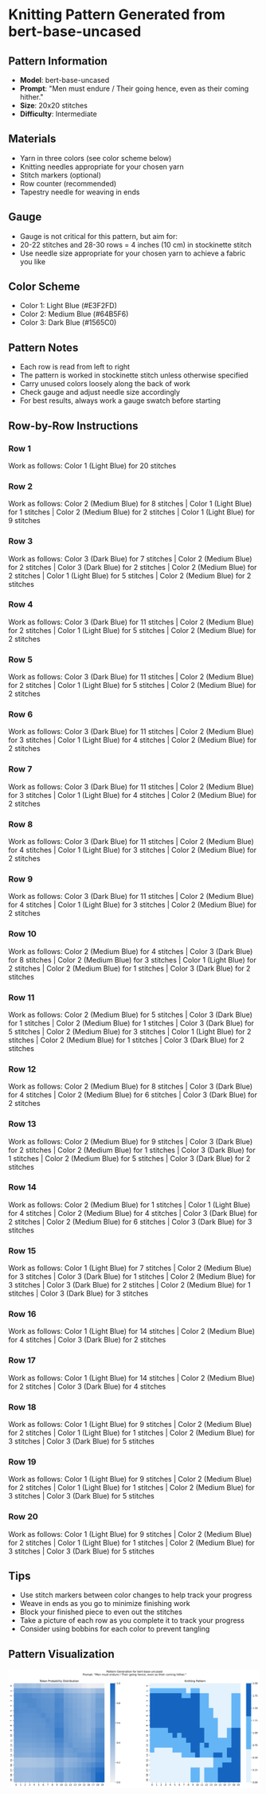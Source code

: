 # Knitting Pattern Generated from bert-base-uncased

## Pattern Information
- **Model**: bert-base-uncased
- **Prompt**: "Men must endure / Their going hence, even as their coming hither."
- **Size**: 20x20 stitches
- **Difficulty**: Intermediate

## Materials
- Yarn in three colors (see color scheme below)
- Knitting needles appropriate for your chosen yarn
- Stitch markers (optional)
- Row counter (recommended)
- Tapestry needle for weaving in ends

## Gauge
- Gauge is not critical for this pattern, but aim for:
- 20-22 stitches and 28-30 rows = 4 inches (10 cm) in stockinette stitch
- Use needle size appropriate for your chosen yarn to achieve a fabric you like

## Color Scheme
- Color 1: Light Blue (#E3F2FD)
- Color 2: Medium Blue (#64B5F6)
- Color 3: Dark Blue (#1565C0)

## Pattern Notes
- Each row is read from left to right
- The pattern is worked in stockinette stitch unless otherwise specified
- Carry unused colors loosely along the back of work
- Check gauge and adjust needle size accordingly
- For best results, always work a gauge swatch before starting

## Row-by-Row Instructions

### Row 1
Work as follows: Color 1 (Light Blue) for 20 stitches

### Row 2
Work as follows: Color 2 (Medium Blue) for 8 stitches | Color 1 (Light Blue) for 1 stitches | Color 2 (Medium Blue) for 2 stitches | Color 1 (Light Blue) for 9 stitches

### Row 3
Work as follows: Color 3 (Dark Blue) for 7 stitches | Color 2 (Medium Blue) for 2 stitches | Color 3 (Dark Blue) for 2 stitches | Color 2 (Medium Blue) for 2 stitches | Color 1 (Light Blue) for 5 stitches | Color 2 (Medium Blue) for 2 stitches

### Row 4
Work as follows: Color 3 (Dark Blue) for 11 stitches | Color 2 (Medium Blue) for 2 stitches | Color 1 (Light Blue) for 5 stitches | Color 2 (Medium Blue) for 2 stitches

### Row 5
Work as follows: Color 3 (Dark Blue) for 11 stitches | Color 2 (Medium Blue) for 2 stitches | Color 1 (Light Blue) for 5 stitches | Color 2 (Medium Blue) for 2 stitches

### Row 6
Work as follows: Color 3 (Dark Blue) for 11 stitches | Color 2 (Medium Blue) for 3 stitches | Color 1 (Light Blue) for 4 stitches | Color 2 (Medium Blue) for 2 stitches

### Row 7
Work as follows: Color 3 (Dark Blue) for 11 stitches | Color 2 (Medium Blue) for 3 stitches | Color 1 (Light Blue) for 4 stitches | Color 2 (Medium Blue) for 2 stitches

### Row 8
Work as follows: Color 3 (Dark Blue) for 11 stitches | Color 2 (Medium Blue) for 4 stitches | Color 1 (Light Blue) for 3 stitches | Color 2 (Medium Blue) for 2 stitches

### Row 9
Work as follows: Color 3 (Dark Blue) for 11 stitches | Color 2 (Medium Blue) for 4 stitches | Color 1 (Light Blue) for 3 stitches | Color 2 (Medium Blue) for 2 stitches

### Row 10
Work as follows: Color 2 (Medium Blue) for 4 stitches | Color 3 (Dark Blue) for 8 stitches | Color 2 (Medium Blue) for 3 stitches | Color 1 (Light Blue) for 2 stitches | Color 2 (Medium Blue) for 1 stitches | Color 3 (Dark Blue) for 2 stitches

### Row 11
Work as follows: Color 2 (Medium Blue) for 5 stitches | Color 3 (Dark Blue) for 1 stitches | Color 2 (Medium Blue) for 1 stitches | Color 3 (Dark Blue) for 5 stitches | Color 2 (Medium Blue) for 3 stitches | Color 1 (Light Blue) for 2 stitches | Color 2 (Medium Blue) for 1 stitches | Color 3 (Dark Blue) for 2 stitches

### Row 12
Work as follows: Color 2 (Medium Blue) for 8 stitches | Color 3 (Dark Blue) for 4 stitches | Color 2 (Medium Blue) for 6 stitches | Color 3 (Dark Blue) for 2 stitches

### Row 13
Work as follows: Color 2 (Medium Blue) for 9 stitches | Color 3 (Dark Blue) for 2 stitches | Color 2 (Medium Blue) for 1 stitches | Color 3 (Dark Blue) for 1 stitches | Color 2 (Medium Blue) for 5 stitches | Color 3 (Dark Blue) for 2 stitches

### Row 14
Work as follows: Color 2 (Medium Blue) for 1 stitches | Color 1 (Light Blue) for 4 stitches | Color 2 (Medium Blue) for 4 stitches | Color 3 (Dark Blue) for 2 stitches | Color 2 (Medium Blue) for 6 stitches | Color 3 (Dark Blue) for 3 stitches

### Row 15
Work as follows: Color 1 (Light Blue) for 7 stitches | Color 2 (Medium Blue) for 3 stitches | Color 3 (Dark Blue) for 1 stitches | Color 2 (Medium Blue) for 3 stitches | Color 3 (Dark Blue) for 2 stitches | Color 2 (Medium Blue) for 1 stitches | Color 3 (Dark Blue) for 3 stitches

### Row 16
Work as follows: Color 1 (Light Blue) for 14 stitches | Color 2 (Medium Blue) for 4 stitches | Color 3 (Dark Blue) for 2 stitches

### Row 17
Work as follows: Color 1 (Light Blue) for 14 stitches | Color 2 (Medium Blue) for 2 stitches | Color 3 (Dark Blue) for 4 stitches

### Row 18
Work as follows: Color 1 (Light Blue) for 9 stitches | Color 2 (Medium Blue) for 2 stitches | Color 1 (Light Blue) for 1 stitches | Color 2 (Medium Blue) for 3 stitches | Color 3 (Dark Blue) for 5 stitches

### Row 19
Work as follows: Color 1 (Light Blue) for 9 stitches | Color 2 (Medium Blue) for 2 stitches | Color 1 (Light Blue) for 1 stitches | Color 2 (Medium Blue) for 3 stitches | Color 3 (Dark Blue) for 5 stitches

### Row 20
Work as follows: Color 1 (Light Blue) for 9 stitches | Color 2 (Medium Blue) for 2 stitches | Color 1 (Light Blue) for 1 stitches | Color 2 (Medium Blue) for 3 stitches | Color 3 (Dark Blue) for 5 stitches

## Tips
- Use stitch markers between color changes to help track your progress
- Weave in ends as you go to minimize finishing work
- Block your finished piece to even out the stitches
- Take a picture of each row as you complete it to track your progress
- Consider using bobbins for each color to prevent tangling

## Pattern Visualization
![Pattern Visualization](pattern_bert_base_uncased_Men_must_endure___Th.png)
